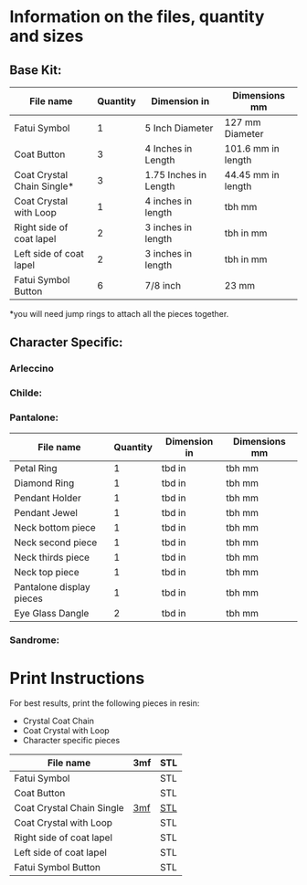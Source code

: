 # Information on the files, quantity and sizes 

## Base Kit: 

| File name |	Quantity | Dimension in | Dimensions mm |
| --------- | -------- | ------------ | ------------- |
| Fatui Symbol | 1	|5 Inch Diameter |127 mm Diameter| 
| Coat Button	|3 | 4 Inches in Length | 101.6 mm in length |
| Coat Crystal Chain Single* | 3	| 1.75 Inches in Length | 44.45 mm in length |
| Coat Crystal with Loop	| 1 | 4 inches in length | tbh mm |	
| Right side of coat lapel | 2	| 3 inches in length| tbh in mm |  
| Left side of coat lapel |	2 |	3 inches in length | tbh in mm | 
| Fatui Symbol Button |	6 | 7/8 inch | 23 mm | 

*you will need jump rings to attach all the pieces together. 

## Character Specific: 

### Arleccino

### Childe: 

### Pantalone: 
| File name |	Quantity | Dimension in | Dimensions mm |
| --------- | -------- | ------------ | ------------- |
| Petal Ring	| 1 | tbd in | tbh mm |	
| Diamond Ring	| 1 | tbd in | tbh mm |	
| Pendant Holder	| 1 | tbd in | tbh mm |	
| Pendant Jewel	| 1 | tbd in | tbh mm |	
| Neck bottom piece		| 1 | tbd in | tbh mm |	
| Neck second piece	| 1 | tbd in | tbh mm |	
| Neck thirds piece	| 1 | tbd in | tbh mm |	
| Neck top piece | 1 | tbd in | tbh mm |	
| Pantalone display pieces| 1 | tbd in | tbh mm |	
| Eye Glass Dangle | 2 | tbd in | tbh mm |	

### Sandrome: 


# Print Instructions 

For best results, print the following pieces in resin: 

- Crystal Coat Chain 
- Coat Crystal with Loop 
- Character specific pieces 

| File name |	3mf | STL | 
| --------- | -------- | ------------ | 
| Fatui Symbol | 	| STL | 
| Coat Button	|  | STL |
| Coat Crystal Chain Single | [3mf](https://github.com/TempCos/FatuiWinterCloak/blob/main/ds%20files/coat%20crytal%20chain%20single.3mf)	| [STL](https://github.com/TempCos/FatuiWinterCloak/blob/main/ds%20files/coat%20crytal%20chain%20single.stl) |
| Coat Crystal with Loop	|  | STL | 
| Right side of coat lapel | 	| STL |  
| Left side of coat lapel |	 |	STL |  
| Fatui Symbol Button |	 | STL |
